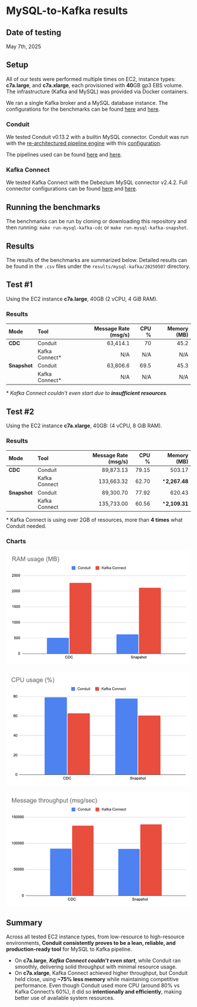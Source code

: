 # MySQL-to-Kafka results

## Date of testing

May 7th, 2025

## Setup

All of our tests were performed multiple times on EC2, instance types: **c7a.large**, and **c7a.xlarge**,
each provisioned with **40**GB gp3 EBS volume. The infrastructure (Kafka and
MySQL) was provided via Docker containers.

We ran a single Kafka broker and a
MySQL database instance. The configurations for the benchmarks can be found
[here](../../benchmarks/mysql-kafka-snapshot/benchi.yml) and
[here](../../benchmarks/mysql-kafka-cdc/benchi.yml).

### Conduit

We tested Conduit v0.13.2 with a builtin MySQL connector. Conduit was run with the
[re-architectured pipeline engine](https://meroxa.com/blog/optimizing-conduit-5x-the-throughput/) with this [configuration](../../shared/conduit/conduit.yaml).

The pipelines used can be found
[here](../../benchmarks/mysql-kafka-snapshot/conduit/pipeline.yml) and
[here](../../benchmarks/mysql-kafka-cdc/conduit/pipeline.yml).

### Kafka Connect

We tested Kafka Connect with the Debezium MySQL connector v2.4.2. Full connector configurations can be
found [here](../../benchmarks/mysql-kafka-snapshot/kafka-connect/data/connector.json) and
[here](../../benchmarks/mysql-kafka-cdc/kafka-connect/data/connector.json).

## Running the benchmarks

The benchmarks can be run by cloning or downloading this repository and then
running: `make run-mysql-kafka-cdc` or `make run-mysql-kafka-snapshot`.

## Results

The results of the benchmarks are summarized below. Detailed results can be
found in the `.csv` files under the `results/mysql-kafka/20250507` directory.


## Test #1
Using the EC2 instance **c7a.large**, 40GB (2 vCPU, 4 GiB RAM).
### Results

| Mode         | Tool           | Message Rate (msg/s) | CPU % | Memory (MB) |
|:-------------|:---------------|---------------------:|------:|------------:|
| **CDC**      | Conduit        |             63,414.1 |    70 |        45.2 |
|              | Kafka Connect* |                  N/A |   N/A |         N/A |
| **Snapshot** | Conduit        |             63,806.6 |  69.5 |        45.3 |
|              | Kafka Connect* |                  N/A |   N/A |         N/A |

\* _Kafka Connect couldn’t even start due to **insufficient resources**._

## Test #2

Using the EC2 instance **c7a.xlarge**, 40GB: (4 vCPU, 8 GiB RAM).

### Results

| Mode         | Tool          | Message Rate (msg/s) | CPU % |   Memory (MB) |
|:-------------|:--------------|---------------------:|------:|--------------:|
| **CDC**      | Conduit       |            89,873.13 | 79.15 |        503.17 |
|              | Kafka Connect |           133,663.32 | 62.70 | ***2,267.48** |
| **Snapshot** | Conduit       |            89,300.70 | 77.92 |        620.43 |
|              | Kafka Connect |           135,733.00 | 60.56 | ***2,109.31** |

\* Kafka Connect is using over 2GB of resources, more than **4 times** what Conduit needed.

### Charts

![Memory Usage Graph](memory-usage.png)
<br/>
<br/>
![CPU Usage Graph](cpu-usage.png)
<br/>
<br/>
![Message Throughput Graph](message-throughput.png)
<br/>

## Summary
Across all tested EC2 instance types, from low-resource to high-resource environments, 
**Conduit consistently proves to be a lean, reliable, and production-ready tool** for 
MySQL to Kafka pipeline.

- On **c7a.large**, ***Kafka Connect couldn’t even start***, while Conduit ran smoothly,
delivering solid throughput with minimal resource usage.
- On **c7a.xlarge**, Kafka Connect achieved higher throughput, but Conduit held close,
using **~75% less memory** while maintaining competitive performance. Even though Conduit
used more CPU (around 80% vs Kafka Connect’s 60%), it did so **intentionally and efficiently**,
making better use of available system resources.